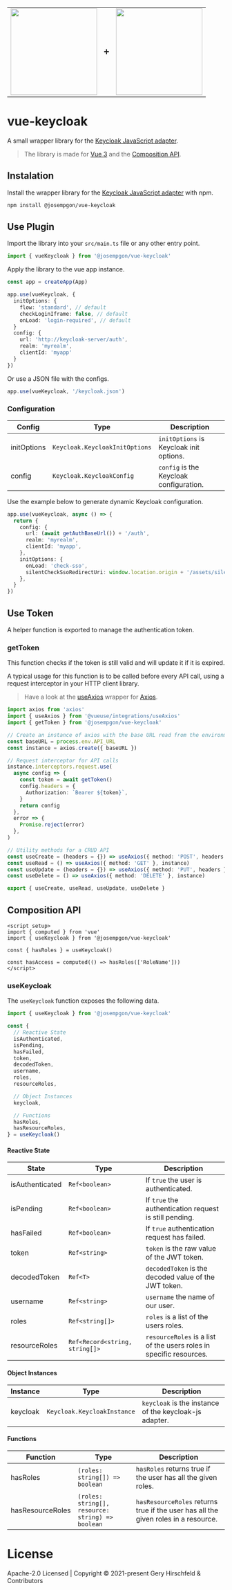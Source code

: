<table align="center" cellspacing="0" cellpadding="0" style="border: none;">
<tr style="border: none;">
  <td style="border: none;">
    <img width="200px" src="https://vuejs.org/images/logo.png" />
  </td>
  <td style="border: none;">
    ➕
  </td>
  <td style="border: none;">
    <img width="200px" src="https://www.keycloak.org/resources/images/keycloak_icon_512px.svg" />
  </td>
</tr>
</table>

# vue-keycloak

A small wrapper library for the [Keycloak JavaScript adapter](https://www.keycloak.org/docs/latest/securing_apps/#_javascript_adapter).

> The library is made for [Vue 3](https://vuejs.org/) and the [Composition API](https://vuejs.org/guide/extras/composition-api-faq.html#what-is-composition-api).

## Instalation

Install the wrapper library for the [Keycloak JavaScript adapter](https://www.keycloak.org/docs/latest/securing_apps/#_javascript_adapter) with npm.

```bash
npm install @josempgon/vue-keycloak
```

## Use Plugin

Import the library into your `src/main.ts` file or any other entry point.

```typescript
import { vueKeycloak } from '@josempgon/vue-keycloak'
```

Apply the library to the vue app instance.

```typescript
const app = createApp(App)

app.use(vueKeycloak, {
  initOptions: {
    flow: 'standard', // default
    checkLoginIframe: false, // default
    onLoad: 'login-required', // default
  }
  config: {
    url: 'http://keycloak-server/auth',
    realm: 'myrealm',
    clientId: 'myapp'
  }
})
```

Or use a JSON file with the configs.

```typescript
app.use(vueKeycloak, '/keycloak.json')
```

### Configuration

| Config      | Type                           | Description                              |
| ----------- | ------------------------------ | ---------------------------------------- |
| initOptions | `Keycloak.KeycloakInitOptions` | `initOptions` is Keycloak init options.  |
| config      | `Keycloak.KeycloakConfig`      | `config` is the Keycloak configuration.  |

Use the example below to generate dynamic Keycloak configuration.

```typescript
app.use(vueKeycloak, async () => {
  return {
    config: {
      url: (await getAuthBaseUrl()) + '/auth',
      realm: 'myrealm',
      clientId: 'myapp',
    },
    initOptions: {
      onLoad: 'check-sso',
      silentCheckSsoRedirectUri: window.location.origin + '/assets/silent-check-sso.html',
    },
  }
})
```

## Use Token

A helper function is exported to manage the authentication token.

### getToken

This function checks if the token is still valid and will update it if it is expired.

A typical usage for this function is to be called before every API call, using a request interceptor in your HTTP client library.

> Have a look at the [useAxios](https://vueuse.org/integrations/useAxios/) wrapper for [Axios](https://axios-http.com/).

```typescript
import axios from 'axios'
import { useAxios } from '@vueuse/integrations/useAxios'
import { getToken } from '@josempgon/vue-keycloak'

// Create an instance of axios with the base URL read from the environment
const baseURL = process.env.API_URL
const instance = axios.create({ baseURL })

// Request interceptor for API calls
instance.interceptors.request.use(
  async config => {
    const token = await getToken()
    config.headers = {
      Authorization: `Bearer ${token}`,
    }
    return config
  },
  error => {
    Promise.reject(error)
  },
)

// Utility methods for a CRUD API
const useCreate = (headers = {}) => useAxios({ method: 'POST', headers }, instance)
const useRead = () => useAxios({ method: 'GET' }, instance)
const useUpdate = (headers = {}) => useAxios({ method: 'PUT', headers }, instance)
const useDelete = () => useAxios({ method: 'DELETE' }, instance)

export { useCreate, useRead, useUpdate, useDelete }
```

## Composition API

```vue
<script setup>
import { computed } from 'vue'
import { useKeycloak } from '@josempgon/vue-keycloak'

const { hasRoles } = useKeycloak()

const hasAccess = computed(() => hasRoles(['RoleName']))
</script>
```

### useKeycloak

The `useKeycloak` function exposes the following data.

```typescript
import { useKeycloak } from '@josempgon/vue-keycloak'

const {
  // Reactive State
  isAuthenticated,
  isPending,
  hasFailed,
  token,
  decodedToken,
  username,
  roles,
  resourceRoles,

  // Object Instances
  keycloak,

  // Functions
  hasRoles,
  hasResourceRoles,
} = useKeycloak()
```
#### Reactive State

| State           | Type                           | Description                                                         |
| --------------- | ------------------------------ | ------------------------------------------------------------------- |
| isAuthenticated | `Ref<boolean>`                 | If `true` the user is authenticated.                                |
| isPending       | `Ref<boolean>`                 | If `true` the authentication request is still pending.              |
| hasFailed       | `Ref<boolean>`                 | If `true` authentication request has failed.                        |
| token           | `Ref<string>`                  | `token` is the raw value of the JWT token.                          |
| decodedToken    | `Ref<T>`                       | `decodedToken` is the decoded value of the JWT token.               |
| username        | `Ref<string>`                  | `username` the name of our user.                                    |
| roles           | `Ref<string[]>`                | `roles` is a list of the users roles.                               |
| resourceRoles   | `Ref<Record<string, string[]>` | `resourceRoles` is a list of the users roles in specific resources. |

#### Object Instances

| Instance        | Type                           | Description                                                         |
| --------------- | ------------------------------ | ------------------------------------------------------------------- |
| keycloak        | `Keycloak.KeycloakInstance`    | `keycloak` is the instance of the keycloak-js adapter.              |

#### Functions

| Function         | Type                                             | Description                                                                        |
| ---------------- | ------------------------------------------------ | ---------------------------------------------------------------------------------- |
| hasRoles         | `(roles: string[]) => boolean`                   | `hasRoles` returns true if the user has all the given roles.                       |
| hasResourceRoles | `(roles: string[], resource: string) => boolean` | `hasResourceRoles` returns true if the user has all the given roles in a resource. |

# License

Apache-2.0 Licensed | Copyright © 2021-present Gery Hirschfeld & Contributors
